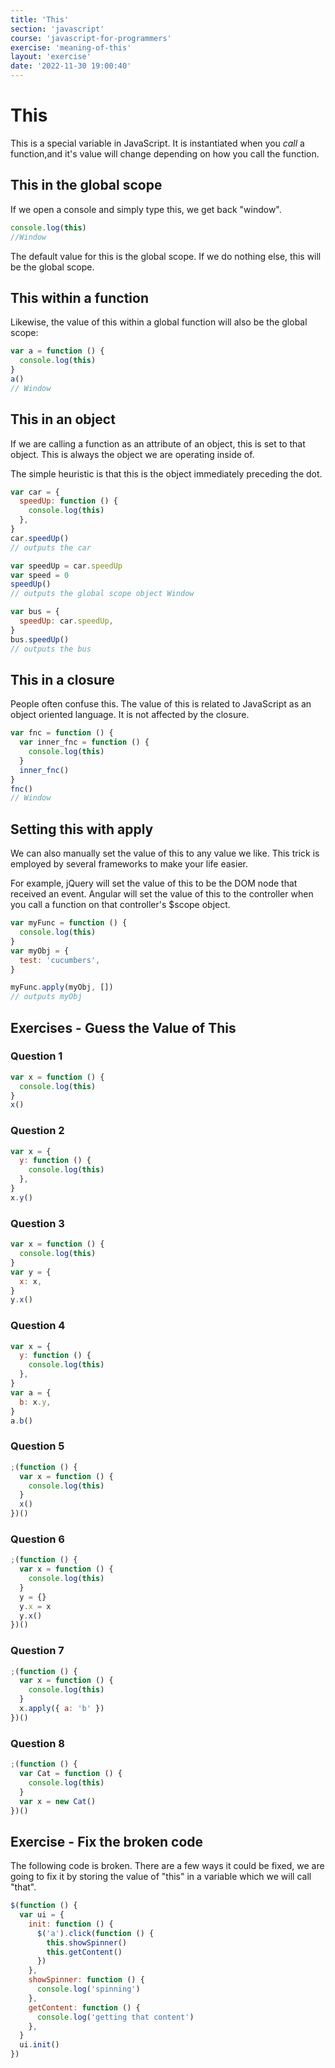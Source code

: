 ```yaml
---
title: 'This'
section: 'javascript'
course: 'javascript-for-programmers'
exercise: 'meaning-of-this'
layout: 'exercise'
date: '2022-11-30 19:00:40'
---
```


# This

This is a special variable in JavaScript. It is instantiated when you _call_ a function,and it's value will change depending on how you call the function.

## This in the global scope

If we open a console and simply type this, we get back "window".

```js
console.log(this)
//Window
```

The default value for this is the global scope. If we do nothing else, this will be the global scope.

## This within a function

Likewise, the value of this within a global function will also be the global scope:

```js
var a = function () {
  console.log(this)
}
a()
// Window
```

## This in an object

If we are calling a function as an attribute of an object, this is set to that object. This is always the object we are operating inside of.

The simple heuristic is that this is the object immediately preceding the dot.

```js
var car = {
  speedUp: function () {
    console.log(this)
  },
}
car.speedUp()
// outputs the car

var speedUp = car.speedUp
var speed = 0
speedUp()
// outputs the global scope object Window

var bus = {
  speedUp: car.speedUp,
}
bus.speedUp()
// outputs the bus
```

## This in a closure

People often confuse this. The value of this is related to JavaScript as an object oriented language. It is not affected by the closure.

```js
var fnc = function () {
  var inner_fnc = function () {
    console.log(this)
  }
  inner_fnc()
}
fnc()
// Window
```

## Setting this with apply

We can also manually set the value of this to any value we like. This trick is employed by several frameworks to make your life easier.

For example, jQuery will set the value of this to be the DOM node that received an event. Angular will set the value of this to the controller when you call a function on that controller's $scope object.

```js
var myFunc = function () {
  console.log(this)
}
var myObj = {
  test: 'cucumbers',
}

myFunc.apply(myObj, [])
// outputs myObj
```

## Exercises - Guess the Value of This

### Question 1

```js
var x = function () {
  console.log(this)
}
x()
```

### Question 2

```js
var x = {
  y: function () {
    console.log(this)
  },
}
x.y()
```

### Question 3

```js
var x = function () {
  console.log(this)
}
var y = {
  x: x,
}
y.x()
```

### Question 4

```js
var x = {
  y: function () {
    console.log(this)
  },
}
var a = {
  b: x.y,
}
a.b()
```

### Question 5

```js
;(function () {
  var x = function () {
    console.log(this)
  }
  x()
})()
```

### Question 6

```js
;(function () {
  var x = function () {
    console.log(this)
  }
  y = {}
  y.x = x
  y.x()
})()
```

### Question 7

```js
;(function () {
  var x = function () {
    console.log(this)
  }
  x.apply({ a: 'b' })
})()
```

### Question 8

```js
;(function () {
  var Cat = function () {
    console.log(this)
  }
  var x = new Cat()
})()
```

## Exercise - Fix the broken code

The following code is broken. There are a few ways it could be fixed, we are going to fix it by storing the value of "this" in a variable which we will call "that".

```js
$(function () {
  var ui = {
    init: function () {
      $('a').click(function () {
        this.showSpinner()
        this.getContent()
      })
    },
    showSpinner: function () {
      console.log('spinning')
    },
    getContent: function () {
      console.log('getting that content')
    },
  }
  ui.init()
})
```
